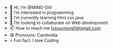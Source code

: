 - 👋 Hi, I’m @MING-DIV
- 👀 I’m interested in programming
- 🌱 I’m currently learning html css java
- 💞️ I’m looking to collaborate on Web development
- 📫 How to reach me lysourming0@gmail.com
- 😄 Pronouns: Cambodia
- ⚡ Fun fact: I love Coding

<!---
MING-DIV/MING-DIV is a ✨ special ✨ repository because its `README.md` (this file) appears on your GitHub profile.
You can click the Preview link to take a look at your changes.
--->
